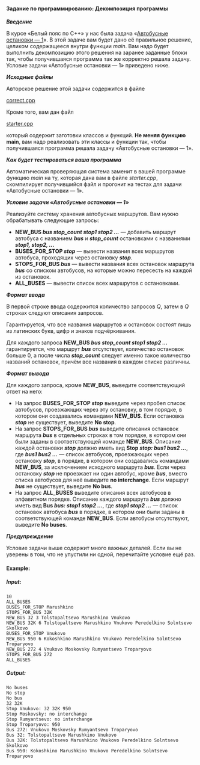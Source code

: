 #### Задание по программированию: Декомпозиция программы ####


***Введение***

В курсе «Белый пояс по С++» у нас была задача «[Автобусные остановки — 1](https://github.com/Xelerezex/learning-space/tree/learning-space/coursera-courses/specialization-the-art-of-development-in-modern-c%2B%2B/1-white-belt/week-2/13.BusStops-1)». В этой задаче вам будет дано её правильное решение, целиком содержащееся внутри функции _main_. Вам надо будет выполнить декомпозицию этого решения на заранее заданные блоки так, чтобы получившаяся программа так же корректно решала задачу. Условие задачи «Автобусные остановки — 1» приведено ниже.

***Исходные файлы***

Авторское решение этой задачи содержится в файле

[correct.cpp](https://d3c33hcgiwev3.cloudfront.net/_ba1e32e3cc261f122b1b272c441bae30_correct.cpp?Expires=1622246400&Signature=kq4T0X9lUJZPWv0VFPEoxdJCSGMr7TO0wF5AJ3A1NSBD27BspTEbkDa4XZAt57jml1KHJ4XeZueNql4uwS34wQrhAZZVhkKOQXwQXq2zfkzDzvIBAgMvkEM6C9ARmG9ilJChqs-A9RZksyYNCdV6nWnNQ5Ghjb3YvvzARKcICIQ_&Key-Pair-Id=APKAJLTNE6QMUY6HBC5A)

Кроме того, вам дан файл

[starter.cpp](https://d3c33hcgiwev3.cloudfront.net/_889d5f03c308eeac67b75b9072b0f0ca_starter.cpp?Expires=1622246400&Signature=feED75Sorf47yXPTq5zOdp1zY-VOm~O50bv7RMqhttPS1hhghnltr~pRgwYy32NYG4o6QJBeRF1hoggreKdj20FrlGONOH4St9UPGz1YSrDygtqNvEYATCChuwf8JCjgH9EvMhXiuJeoj7CA1hxrt~72zhLphWi-ypGrxDdIxNg_&Key-Pair-Id=APKAJLTNE6QMUY6HBC5A)

который содержит заготовки классов и функций. __Не меняя функцию main__, вам надо реализовать эти классы и функции так, чтобы получившаяся программа решала задачу «Автобусные остановки — 1».

***Как будет тестироваться ваша программа***

Автоматическая проверяющая система заменит в вашей программе функцию _main_ на ту, которая дана вам в файле _starter.cpp_, скомпилирует получившийся файл и прогонит на тестах для задачи «Автобусные остановки — 1».

***Условие задачи «Автобусные остановки — 1»***

Реализуйте систему хранения автобусных маршрутов. Вам нужно обрабатывать следующие запросы:

* **NEW_BUS *bus stop_count stop1 stop2 ...*** — добавить маршрут автобуса с названием ***bus*** и ***stop_count*** остановками с названиями ***stop1, stop2, ...***
* **BUSES_FOR_STOP *stop*** — вывести названия всех маршрутов автобуса, проходящих через остановку ***stop***.
* **STOPS_FOR_BUS *bus*** — вывести названия всех остановок маршрута ***bus*** со списком автобусов, на которые можно пересесть на каждой из остановок.
* **ALL_BUSES** — вывести список всех маршрутов с остановками.

***Формат ввода***

В первой строке ввода содержится количество запросов *Q*, затем в *Q* строках следуют описания запросов.

Гарантируется, что все названия маршрутов и остановок состоят лишь из латинских букв, цифр и знаков подчёркивания.

Для каждого запроса **NEW_BUS *bus stop_count stop1 stop2 ...*** гарантируется, что маршрут ***bus*** отсутствует, количество остановок больше 0, а после числа ***stop_count*** следует именно такое количество названий остановок, причём все названия в каждом списке различны.

***Формат вывода***

Для каждого запроса, кроме **NEW_BUS**, выведите соответствующий ответ на него:

* На запрос **BUSES_FOR_STOP *stop*** выведите через пробел список автобусов, проезжающих через эту остановку, в том порядке, в котором они создавались командами **NEW_BUS**. Если остановка ***stop*** не существует, выведите **No stop**.
* На запрос **STOPS_FOR_BUS *bus*** выведите описания остановок маршрута ***bus*** в отдельных строках в том порядке, в котором они были заданы в соответствующей команде **NEW_BUS**. Описание каждой остановки ***stop*** должно иметь вид **Stop *stop: bus1 bus2 ...***, где ***bus1 bus2 ...*** — список автобусов, проезжающих через остановку ***stop***, в порядке, в котором они создавались командами **NEW_BUS**, за исключением исходного маршрута ***bus***. Если через остановку ***stop*** не проезжает ни один автобус, кроме ***bus***, вместо списка автобусов для неё выведите **no interchange**. Если маршрут ***bus*** не существует, выведите **No bus**.
* На запрос **ALL_BUSES** выведите описания всех автобусов в алфавитном порядке. Описание каждого маршрута ***bus*** должно иметь вид **Bus *bus: stop1 stop2 ...***, где ***stop1 stop2 ...*** — список остановок автобуса ***bus*** в порядке, в котором они были заданы в соответствующей команде **NEW_BUS**. Если автобусы отсутствуют, выведите **No buses**.

***Предупреждение***

Условие задачи выше содержит много важных деталей. Если вы не уверены в том, что не упустили ни одной, перечитайте условие ещё раз.

#### Example:

##### Input:

```commandline
10
ALL_BUSES
BUSES_FOR_STOP Marushkino
STOPS_FOR_BUS 32K
NEW_BUS 32 3 Tolstopaltsevo Marushkino Vnukovo
NEW_BUS 32K 6 Tolstopaltsevo Marushkino Vnukovo Peredelkino Solntsevo Skolkovo
BUSES_FOR_STOP Vnukovo
NEW_BUS 950 6 Kokoshkino Marushkino Vnukovo Peredelkino Solntsevo Troparyovo
NEW_BUS 272 4 Vnukovo Moskovsky Rumyantsevo Troparyovo
STOPS_FOR_BUS 272
ALL_BUSES
```
##### Output:

```commandline
No buses
No stop
No bus
32 32K
Stop Vnukovo: 32 32K 950
Stop Moskovsky: no interchange
Stop Rumyantsevo: no interchange
Stop Troparyovo: 950
Bus 272: Vnukovo Moskovsky Rumyantsevo Troparyovo
Bus 32: Tolstopaltsevo Marushkino Vnukovo
Bus 32K: Tolstopaltsevo Marushkino Vnukovo Peredelkino Solntsevo Skolkovo
Bus 950: Kokoshkino Marushkino Vnukovo Peredelkino Solntsevo Troparyovo
```
